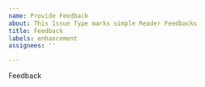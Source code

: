 ```yaml
---
name: Provide Feedback
about: This Issue Type marks simple Reader Feedbacks
title: Feedback
labels: enhancement
assignees: ''

---
```


Feedback
